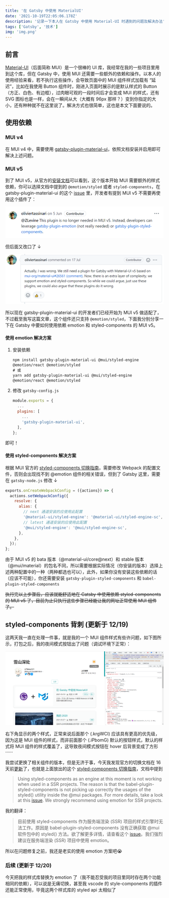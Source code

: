 ```yaml
---
title: '在 Gatsby 中使用 MaterialUI'
date: '2021-10-19T22:05:06.178Z'
description: '记录一下本人在 Gatsby 中使用 Material-UI 时遇到的问题及解决办法'
tags: ['Gatsby', '技术']
img: 'img.png'
---
```


## 前言

[Material-UI](https://mui.com/zh/)（后面简称 MUI）是一个很棒的 UI 库，我经常在我的一些项目里用到这个库，但在 Gatsby 中，使用 MUI 还需要一些额外的依赖和操作。以本人的使用经验来看，若不执行这些操作，会导致页面中的 MUI 组件样式加载有 “延迟”，比如在我使用 Button 组件时，刚进入页面时展示的是默认样式的 Button（方正、白色、有边框），过肉眼可观的一段时间后才会变成 MUI 的样式，还有 SVG 图标也是一样，会在一瞬间从大（大概有 96px 那样？）变到你指定的大小，还有种种就不在这里说了。解决方式也很简单，这也是本文下面要说的。

## 使用依赖

### MUI v4

在 MUI v4 中，需要使用 [gatsby-plugin-material-ui](https://www.gatsbyjs.com/plugins/gatsby-plugin-material-ui/)，依照文档安装并启用即可解决上述问题。

### MUI v5

到了 MUI v5，从官方的[安装文档](https://mui.com/zh/getting-started/installation/)可以看到，这个版本开始 MUI 需要额外的样式依赖，你可以选择文档中提到的 `@emotion/styled` 或者 `styled-components`，在 gatsby-plugin-material-ui 的这个 [issue](https://github.com/hupe1980/gatsby-plugin-material-ui/issues/70) 里，开发者有提到 MUI v5 不需要再使用这个插件了：

![github01](./github01.png)

但后面又改口了 ↓

![github02](./github02.png)

所以现在 gatsby-plugin-material-ui 的开发者们已经开始为 MUI v5 做适配了，不过截至我写这篇文章，这个组件还只支持 `@emotion/styled`，下面我分别分享一下在 Gatsby 中要如何使用依赖 emotion 和 styled-components 的 MUI v5。

#### 使用 emotion 解决方案

1. 安装依赖

   ```shell
   npm install gatsby-plugin-material-ui @mui/styled-engine @emotion/react @emotion/styled
   # 或
   yarn add gatsby-plugin-material-ui @mui/styled-engine @emotion/react @emotion/styled
   ```

2. 修改 `gatsby-config.js`

   ```js
   module.exports = {
     ...
     plugins: [
       ...
       'gatsby-plugin-material-ui',
     ],
   };
   ```

即可！

#### 使用 styled-components 解决方案

根据 MUI 官方的 [styled-components 切换指南](https://mui.com/zh/guides/styled-engine/)，需要修改 Webpack 的配置文件，否则会出现找不到 @emotion 组件的相关错误，但到了 Gatsby 这里，需要在 `gatsby-node.js` 修改 ↓

```js
exports.onCreateWebpackConfig = ({actions}) => {
  actions.setWebpackConfig({
    resolve: {
      alias: {
        // next 通道安装的应使用此配置
        '@material-ui/styled-engine': '@material-ui/styled-engine-sc',
        // latest 通道安装的应使用此配置
        '@mui/styled-engine': '@mui/styled-engine-sc',
      },
    },
  });
};
```

由于 MUI v5 的 bata 版本（@material-ui/core@next）和 stable 版本（@mui/material）的包名不同，所以需要根据实际情况（你安装的版本）选择上述两种配置中的一种（两种都选也可以），此外，如果你没有安装这些依赖的话（应该不可能），你还需要安装 `gatsby-plugin-styled-components` 和 `babel-plugin-styled-components`

~~执行完以上步骤后，应该就能舒适地在 Gatsby 中使用依赖 styled-components 的 MUI v5 了，目前为止只执行这些步骤已经能让我的网址正常使用 MUI 组件了。~~

## styled-components 背刺 (更新于 12/19)

这两天我一直在处理一件事，就是我的一个 MUI 组件样式有些许问题，如下图所示，打包之后，我的夜间模式按钮出了问题（调试环境下正常）：

![为什么被覆盖了](./2021-12-19.png)

右下角显示的两个样式，正常来说后面那个 (.krgWCI) 应该具有更高的优先级，因为这是 MUI 组件的样式，而非前面那个 (.iPbomG) 默认的按钮样式，默认的样式将 MUI 组件的样式覆盖了，这导致夜间模式按钮在 hover 后背景变成了方形······

我尝试更换了相关组件的版本，但是无济于事，今天我发现官方的切换文档在 16 天前[更新](https://github.com/mui-org/material-ui/pull/30026)了，也就是上面放出的这个 [styled-components 切换指南](https://mui.com/zh/guides/styled-engine/)，文档中提到

> Using styled-components as an engine at this moment is not working when used in a SSR projects. The reason is that the babel-plugin-styled-components is not picking up correctly the usages of the styled() utility inside the @mui packages. For more details, take a look at this [issue](https://github.com/mui-org/material-ui/issues/29742). We strongly recommend using emotion for SSR projects.

我的翻译：

> 目前使用 styled-components 作为服务端渲染 (SSR) 项目的样式引擎时无法工作。原因是 babel-plugin-styled-components 没有正确获取 @mui 软件包中的 styled() 方法。欲了解更多详情，请查看这个 [issue](https://github.com/mui-org/material-ui/issues/29742)。我们强烈建议在服务端渲染 (SSR) 项目中使用 emotion。

所以在问题修复之前，我还是老实的使用 emotion 方案吧😭

### 后续 (更新于 12/20)

今天把我的样式库替换为 emotion 了（我不能忍受我的项目里同时存在两个功能相同的依赖），可以说是无痛切换，甚至我 vscode 的  style-components 的插件还能正常使用，毕竟这两个样式库的 styled api 太相似了
